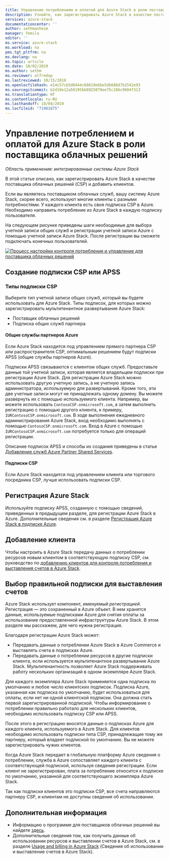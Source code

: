 ```yaml
---
title: Управление потреблением и оплатой для Azure Stack в роли поставщика облачных решений | Документация Майкрософт
description: Узнайте, как зарегистрировать Azure Stack в качестве поставщика облачных решений (CSP) и добавить клиентов для выставления счетов.
services: azure-stack
documentationcenter: ''
author: sethmanheim
manager: femila
editor: ''
ms.service: azure-stack
ms.workload: na
pms.tgt_pltfrm: na
ms.devlang: na
ms.topic: article
ms.date: 10/02/2019
ms.author: sethm
ms.reviewer: alfredop
ms.lastreviewed: 10/15/2018
ms.openlocfilehash: e14c57cb5d0444c68619e6be5db688d7b1542e93
ms.sourcegitcommit: b2d19e12a50195bb8925879ee75c186c9604f313
ms.translationtype: HT
ms.contentlocale: ru-RU
ms.lasthandoff: 10/04/2019
ms.locfileid: "71961875"
---
```

# <a name="manage-usage-and-billing-for-azure-stack-as-a-cloud-solution-provider"></a>Управление потреблением и оплатой для Azure Stack в роли поставщика облачных решений

*Область применения: интегрированные системы Azure Stack*

В этой статье описано, как зарегистрировать Azure Stack в качестве поставщика облачных решений (CSP) и добавить клиентов.

Если вы являетесь поставщиком облачных служб, вашу систему Azure Stack, скорее всего, используют многие клиенты с разными потребностями. У каждого клиента есть своя подписка CSP в Azure. Необходимо направить потребление из Azure Stack в каждую подписку пользователя.

На следующем рисунке приведены шаги необходимые для выбора учетной записи общих служб и регистрации учетной записи Azure с помощью учетной записи Azure Stack. После регистрации вы сможете подключать конечных пользователей.

[![Процесс настройки контроля потребления и управление для поставщика облачных решений](media/azure-stack-add-manage-billing-as-a-csp/process-add-useage-as-a-csp.png "Процесс настройки контроля потребления и управление для поставщика облачных решений")](media/azure-stack-add-manage-billing-as-a-csp/process-add-useage-as-a-csp.png#lightbox)

## <a name="create-a-csp-or-apss-subscription"></a>Создание подписки CSP или APSS

### <a name="csp-subscription-types"></a>Типы подписки CSP

Выберите тип учетной записи общих служб, который вы будете использовать для Azure Stack. Типы подписок, для которых можно зарегистрировать мультитенантное развертывание Azure Stack:

- Поставщик облачных решений
- Подписка общих служб партнера

#### <a name="azure-partner-shared-services"></a>Общие службы партнеров Azure

Если Azure Stack находится под управлением прямого партнера CSP или распространителя CSP, оптимальным решением будут подписки APSS (общие службы партнеров Azure).

Подписки APSS связываются с клиентом общих служб. Предоставьте данные той учетной записи, которая является владельцем подписки при регистрации Azure Stack. Для регистрации Azure Stack можно использовать другую учетную запись, а не учетную запись администратора, используемую для развертываний. Кроме того, эти две учетные записи могут не принадлежать одному домену. Вы можете развернуть их с помощью используемого клиента. Например, вы можете использовать `ContosoCSP.onmicrosoft.com`, а затем выполнить регистрацию с помощью другого клиента, к примеру, `IURContosoCSP.onmicrosoft.com`. В ходе выполнения ежедневного администрирования Azure Stack, вход необходимо выполнять с помощью `ContosoCSP.onmicrosoft.com`. Вход в Azure с помощью `IURContosoCSP.onmicrosoft.com` потребуется только для операций регистрации.

Описание подписок APSS и способы их создания приведены в статье [Добавление служб Azure Partner Shared Services](/partner-center/shared-services).

#### <a name="csp-subscriptions"></a>Подписки CSP

Если Azure Stack находится под управлением клиента или торгового посредника CSP, лучше использовать подписки CSP.

## <a name="register-azure-stack"></a>Регистрация Azure Stack

Используйте подписку APSS, созданную с помощью сведений, приведенных в предыдущем разделе, для регистрации Azure Stack в Azure. Дополнительные сведения см. в разделе [Регистрация Azure Stack в подписке Azure](azure-stack-registration.md).

## <a name="add-end-customer"></a>Добавление клиента

Чтобы настроить в Azure Stack передачу данных о потреблении ресурсов новым клиентом в соответствующую подписку CSP, см. руководство по [добавлению клиентов для контроля потребления и выставления счетов в Azure Stack](azure-stack-csp-howto-register-tenants.md).

## <a name="charge-the-right-subscriptions"></a>Выбор правильной подписки для выставления счетов

Azure Stack использует компонент, именуемый *регистрацией*. Регистрация — это сохраненный в Azure объект. В нем хранятся данные, используемые подписками Azure для снятия оплаты за использование предоставленной инфраструктуры Azure Stack. В этом разделе мы расскажем, для чего нужна регистрация.

Благодаря регистрации Azure Stack может:

- Передавать данные о потреблении Azure Stack в Azure Commerce и выставлять счета в подписках Azure.
- Передавать данные о потреблении ресурсов в другие подписки клиента, если используется мультитенантное развертывание Azure Stack. Мультитенантность позволяет Azure Stack поддерживать работу нескольких организаций в одном экземпляре Azure Stack.

Для каждого экземпляра Azure Stack применяется одна подписка по умолчанию и любое число клиентских подписок. Подписка Azure, указанная как подписка по умолчанию, будет использоваться для оплаты, если нет ни одной клиентской подписки. Она должна стать первой зарегистрированной подпиской. Чтобы информирование о потреблении правильно работало для нескольких клиентов, необходимо использовать подписку CSP или APSS.

После этого в регистрацию вносятся данные о подписках Azure для каждого клиента, используемого в Azure Stack. Для клиентов необходимо использовать подписки типа CSP, принадлежащие тому же партнеру, который владеет подпиской по умолчанию. Вы не можете зарегистрировать чужих клиентов.

Когда Azure Stack передает в глобальную платформу Azure сведения о потреблении, служба в Azure сопоставляет каждого клиента с соответствующей подпиской, используя сведения регистрации. Если клиент не зарегистрирован, плата за потребление относится к подписке по умолчанию, указанной для соответствующего экземпляра Azure Stack.

Так как подписки клиентов это подписки CSP, все счета направляются партнеру CSP, и клиентам не доступны сведения об использовании.

## <a name="next-steps"></a>Дополнительная информация

- Информацию о программе для поставщиков облачных решений вы найдете [здесь](https://partner.microsoft.com/solutions/microsoft-cloud-solutions).
- Дополнительные сведения том, как получить данные об использовании ресурсов и выставлении счетов в Azure Stack, см. в разделе [Usage and billing in Azure Stack](azure-stack-billing-and-chargeback.md) (Сведения об использовании и выставление счетов в Azure Stack).
